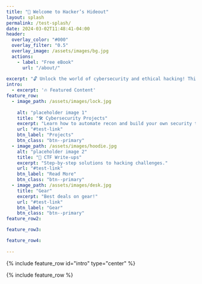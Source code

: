 ```yaml
---
title: "🚀 Welcome to Hacker’s Hideout"
layout: splash
permalink: /test-splash/
date: 2024-03-02T11:48:41-04:00
header:
  overlay_color: "#000"
  overlay_filter: "0.5"
  overlay_image: /assets/images/bg.jpg
  actions:
    - label: "Free eBook"
      url: "/about/"
  
excerpt: "🔓 Unlock the world of cybersecurity and ethical hacking! This site will help you start your journey into computer science, penetration testing, and digital forensics."
intro:
  - excerpt: '🔥 Featured Content'
feature_row:
  - image_path: /assets/images/lock.jpg
    
    alt: "placeholder image 1"
    title: "🛠 Cybersecurity Projects"
    excerpt: "Learn how to automate recon and build your own security tools."
    url: "#test-link"
    btn_label: "Projects"
    btn_class: "btn--primary"
  - image_path: /assets/images/hoodie.jpg
    alt: "placeholder image 2"
    title: "🎯 CTF Write-ups"
    excerpt: "Step-by-step solutions to hacking challenges."
    url: "#test-link"
    btn_label: "Read More"
    btn_class: "btn--primary"
  - image_path: /assets/images/desk.jpg
    title: "Gear"
    excerpt: "Best deals on gear!"
    url: "#test-link"
    btn_label: "Gear"
    btn_class: "btn--primary"
feature_row2:

feature_row3:

feature_row4:
 
---
```


{% include feature_row id="intro" type="center" %}

{% include feature_row %}



